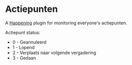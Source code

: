 # Actiepunten
A [Happening](http://happening.im) plugin for monitoring everyone's actiepunten.

Actiepunt status:
* 0 - Geannuleerd
* 1 - Lopend
* 2 - Verplaats naar volgende vergadering
* 3 - Gedaan